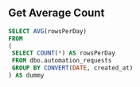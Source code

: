 ## Get Average Count

```sql
SELECT AVG(rowsPerDay) 
FROM
(
 SELECT COUNT(*) AS rowsPerDay
 FROM dbo.automation_requests
 GROUP BY CONVERT(DATE, created_at)
) AS dummy
```
